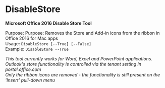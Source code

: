 # DisableStore
<b>Microsoft Office 2016 Disable Store Tool</b>

Purpose: Purpose: Removes the Store and Add-in icons from the ribbon in Office 2016 for Mac apps</br>
Usage: `DisableStore [--True] [--False]`</br>
Example: `DisableStore --True`</br>

<i>This tool currently works for Word, Excel and PowerPoint applications.</i></br>
<i>Outlook's store functionality is controlled via the tenant setting in portal.office.com</i></br>
<i>Only the ribbon icons are removed - the functionality is still present on the 'Insert' pull-down menu</i>
